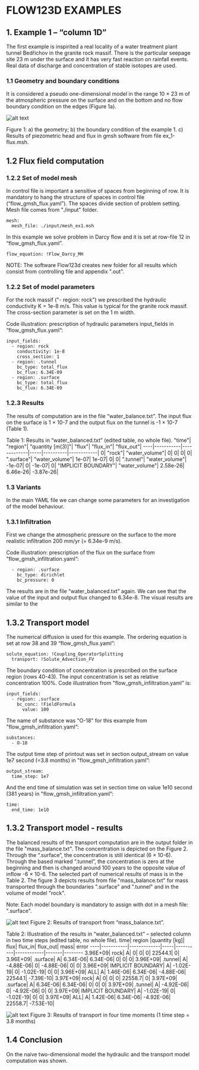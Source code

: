 # FLOW123D EXAMPLES
## 1. Example 1 – “column 1D”
The first example is inspirited a real locality of a water treatment plant tunnel Bedřichov in the granite rock massif. There is the particular seepage site 23 m under the surface and it has very fast reaction on rainfall events. Real data of discharge and concentration of stable isotopes are used.

### 1.1    Geometry and boundary conditions
It is considered a pseudo one-dimensional model in the range 10 × 23 m of the atmospheric pressure on the surface and on the bottom and no flow boundary condition on the edges (Figure 1a).

![alt text](http://bacula.nti.tul.cz/~ales.balvin/ex1_mesh_bc_flux.png)


Figure 1: a) the geometry; b) the boundary condition of the example 1. c) Results of piezometric head and flux in gmsh software from file ex_1-flux.msh.

## 1.2    Flux field computation
### 1.2.2    Set of model mesh
In control file is important a sensitive of spaces from beginning of row. It is mandatory to hang the structure of spaces in control file (“flow_gmsh_flux.yaml”). The spaces divide section of problem setting.
Mesh file comes from "./input" folder.   

    mesh:
      mesh_file: ./input/mesh_ex1.msh

In this example we solve problem in Darcy flow and it is set at row-file 12 in “flow_gmsh_flux.yaml”.
    
    flow_equation: !Flow_Darcy_MH

NOTE:
The software Flow123d creates new folder for all results which consist from controlling file and appendix ".out". 

### 1.2.2    Set of model parameters
For the rock massif ("- region: rock") we prescribed the hydraulic conductivity K = 1e-8 m/s. This value is typical for the granite rock massif. The cross-section parameter is set on the 1 m width.

Code illustration: prescription of hydraulic parameters input_fields in “flow_gmsh_flux.yaml”: 

    input_fields:
      - region: rock
        conductivity: 1e-8
        cross_section: 1
      - region: .tunnel
        bc_type: total_flux
        bc_flux: 6.34E-09
      - region: .surface
        bc_type: total_flux
        bc_flux: 6.34E-09

### 1.2.3    Results
The results of computation are in the file “water_balance.txt”. The input flux on the surface is 1 × 10-7 and the output flux on the tunnel is -1 × 10-7 (Table 1).

Table 1: Results in “water_balanced.txt” (edited table, no whole file).
"time"|    "region"|    "quantity [m(3)]"|    "flux"|    "flux_in"|    "flux_out"|
----|-----------|-------------|-----|----------|------------|
0|    "rock"|    "water_volume"|    0|    0|    0|
0|    ".surface"|    "water_volume"|    1e-07|    1e-07|    0|
0|    ".tunnel"|    "water_volume"|    -1e-07|    0|    -1e-07|
0|    "IMPLICIT BOUNDARY"|    "water_volume"|    2.58e-26|    6.46e-26|    -3.87e-26|

### 1.3    Variants
In the main YAML file we can change some parameters for an investigation of the model behaviour.
### 1.3.1    Infiltration
First we change the atmospheric pressure on the surface to the more realistic infiltration 200 mm/yr (= 6.34e-9 m/s).

Code illustration: prescription of the flux on the surface from "flow_gmsh_infiltration.yaml”:

      - region: .surface
        bc_type: dirichlet
        bc_pressure: 0


The results are in the file “water_balanced.txt” again. We can see that the value of the input and output flux changed to 6.34e-8. The visual results are similar to the 


## 1.3.2    Transport model
The numerical diffusion is used for this example. The ordering equation is set at row 38 and 39 “flow_gmsh_flux.yaml”:

    solute_equation: !Coupling_OperatorSplitting
      transport: !Solute_Advection_FV


The boundary condition of concentration is prescribed on the surface region (rows 40-43). The input concentration is set as relative concentration 100%. Code illustration from "flow_gmsh_infiltration.yaml” is:

    input_fields:
      - region: .surface
        bc_conc: !FieldFormula
          value: 100

The name of substance was "O-18" for this example from "flow_gmsh_infiltration.yaml”:

    substances:
      - O-18

The output time step of printout was set in section output_stream on value 1e7 second (=3.8 months) in "flow_gmsh_infiltration.yaml”:

    output_stream:
      time_step: 1e7

And the end time of simulation was set in section time on value 1e10 second (381 years) in "flow_gmsh_infiltration.yaml”:
 
    time:
      end_time: 1e10


## 1.3.2    Transport model - results
The balanced results of the transport computation are in the output folder in the file "mass_balance.txt". The concentration is depicted on the Figure 2. Through the “.surface”, the concentration is still identical (6 × 10-6). Through the based marked “.tunnel”, the concentration is zero at the beginning and then is changed around 100 years to the opposite value of inflow -6 × 10-6. The selected part of numerical results of mass is in the Table 2. The figure 3 depicts results from file "mass_balance.txt" for mass transported through the boundaries ".surface" and ".tunnel" and in the volume of model "rock".

Note:
Each model boundary is mandatory to assign with dot in a mesh file: ".surface". 

 
![alt text](http://bacula.nti.tul.cz/~ales.balvin/transport.png "Results of transport")
Figure 2: Results of transport from “mass_balance.txt”.

Table 2: Illustration of the results in “water_balanced.txt” – selected column in two time steps (edited table, no whole file).
time|    region    |quantity [kg]|    flux|    flux_in|    flux_out|    mass|    error
----|-----------|-------------|-----|----------|------------|-------|--------
3.96E+09|    rock|    A|    0|    0|    0|    22544.1|    0|
3.96E+09|    .surface|    A|    6.34E-06|    6.34E-06|    0|    0|    0|
3.96E+09|    .tunnel|    A|    -4.88E-06|    0|    -4.88E-06|    0|    0|
3.96E+09|    IMPLICIT BOUNDARY|    A|    -1.02E-19|    0|    -1.02E-19|    0|    0|
3.96E+09|    ALL|    A|    1.46E-06|    6.34E-06|    -4.88E-06|    22544.1|    -7.39E-10|
3.97E+09|    rock|    A|    0|    0|    0|    22558.7|    0|
3.97E+09|    .surface|    A|    6.34E-06|    6.34E-06|    0|    0|    0|
3.97E+09|    .tunnel|    A|    -4.92E-06|    0|    -4.92E-06|    0|    0|
3.97E+09|    IMPLICIT BOUNDARY|    A|    -1.02E-19|    0|    -1.02E-19|    0|    0|
3.97E+09|    ALL|    A|    1.42E-06|    6.34E-06|    -4.92E-06|    22558.7|    -7.53E-10|

![alt text](http://bacula.nti.tul.cz/~ales.balvin/ex1_curves_of_transport.png "Results of transport")
Figure 3: Results of transport in four time moments (1 time step = 3.8 months)

## 1.4    Conclusion
On the naive two-dimensional model the hydraulic and the transport model computation was shown. 
